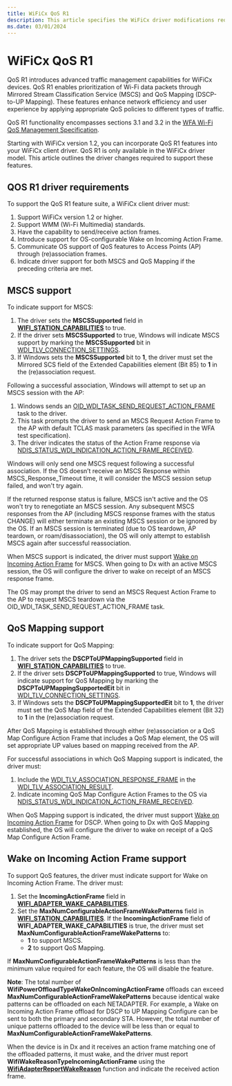 ```yaml
---
title: WiFiCx QoS R1
description: This article specifies the WiFiCx driver modifications required for QoS R1 features, including MSCS and QoS Mapping.
ms.date: 03/01/2024
---
```


# WiFiCx QoS R1

QoS R1 introduces advanced traffic management capabilities for WiFiCx devices. QoS R1 enables prioritization of Wi-Fi data packets through Mirrored Stream Classification Service (MSCS) and QoS Mapping (DSCP-to-UP Mapping). These features enhance network efficiency and user experience by applying appropriate QoS policies to different types of traffic. 

QoS R1 functionality encompasses sections 3.1 and 3.2 in the [WFA Wi-Fi QoS Management Specification](https://www.wi-fi.org/file/wi-fi-qos-management-specification).

Starting with WiFiCx version 1.2, you can incorporate QoS R1 features into your WiFiCx client driver. QoS R1 is only available in the WiFiCx driver model. This article outlines the driver changes required to support these features.

## QOS R1 driver requirements

To support the QoS R1 feature suite, a WiFiCx client driver must:

1.	Support WiFiCx version 1.2 or higher.
1.	Support WMM (Wi-Fi Multimedia) standards.
1.	Have the capability to send/receive action frames.
1.	Introduce support for OS-configurable Wake on Incoming Action Frame.
1.	Communicate OS support of QoS features to Access Points (AP) through (re)association frames.
1.	Indicate driver support for both MSCS and QoS Mapping if the preceding criteria are met.

## MSCS support

To indicate support for MSCS:

1. The driver sets the **MSCSSupported** field in [**WIFI_STATION_CAPABILITIES**](/windows-hardware/drivers/ddi/wificx/ns-wificx-wifi_station_capabilities) to true. 
1. If the driver sets **MSCSSupported** to true,  Windows will indicate MSCS support by marking the **MSCSSupported** bit in [WDI_TLV_CONNECTION_SETTINGS](wdi-tlv-connection-settings.md). 
1. If Windows sets the **MSCSSupported** bit to **1**, the driver must set the Mirrored SCS field of the Extended Capabilities element (Bit 85) to **1** in the (re)association request.

Following a successful association, Windows will attempt to set up an MSCS session with the AP:
 
1. Windows sends an [OID_WDI_TASK_SEND_REQUEST_ACTION_FRAME](oid-wdi-task-send-request-action-frame.md) task to the driver. 
1. This task prompts the driver to send an MSCS Request Action Frame to the AP with default TCLAS mask parameters (as specified in the WFA test specification). 
1. The driver indicates the status of the Action Frame response via [NDIS_STATUS_WDI_INDICATION_ACTION_FRAME_RECEIVED](ndis-status-wdi-indication-action-frame-received.md). 

Windows will only send one MSCS request following a successful association. If the OS doesn’t receive an MSCS Response within MSCS_Response_Timeout time, it will consider the MSCS session setup failed, and won't try again. 

If the returned response status is failure, MSCS isn't active and the OS won't try to renegotiate an MSCS session. Any subsequent MSCS responses from the AP (including MSCS response frames with the status CHANGE) will either terminate an existing MSCS session or be ignored by the OS. If an MSCS session is terminated (due to OS teardown, AP teardown, or roam/disassociation), the OS will only attempt to establish MSCS again after successful reassociation.

When MSCS support is indicated, the driver must support [Wake on Incoming Action Frame](#wake-on-incoming-action-frame-support) for MSCS. When going to Dx with an active MSCS session, the OS will configure the driver to wake on receipt of an MSCS response frame.

The OS may prompt the driver to send an MSCS Request Action Frame to the AP to request MSCS teardown via the OID_WDI_TASK_SEND_REQUEST_ACTION_FRAME task.

## QoS Mapping support

To indicate support for QoS Mapping:

1. The driver sets the **DSCPToUPMappingSupported** field in [**WIFI_STATION_CAPABILITIES**](/windows-hardware/drivers/ddi/wificx/ns-wificx-wifi_station_capabilities) to true. 
1. If the driver sets **DSCPToUPMappingSupported** to true, Windows will indicate support for QoS Mapping by marking the **DSCPToUPMappingSupportedEit** bit in [WDI_TLV_CONNECTION_SETTINGS](wdi-tlv-connection-settings.md). 
1. If Windows sets the **DSCPToUPMappingSupportedEit** bit to **1**, the driver must set the QoS Map field of the Extended Capabilities element (Bit 32) to **1** in the (re)association request.

After QoS Mapping is established through either (re)association or a QoS Map Configure Action Frame that includes a QoS Map element, the OS will set appropriate UP values based on mapping received from the AP. 

For successful associations in which QoS Mapping support is indicated, the driver must:
1. Include the [WDI_TLV_ASSOCIATION_RESPONSE_FRAME](wdi-tlv-association-response-frame.md) in the [WDI_TLV_ASSOCIATION_RESULT](wdi-tlv-association-result.md). 
1. Indicate incoming QoS Map Configure Action Frames to the OS via  [NDIS_STATUS_WDI_INDICATION_ACTION_FRAME_RECEIVED](ndis-status-wdi-indication-action-frame-received.md).

When QoS Mapping support is indicated, the driver must support [Wake on Incoming Action Frame](#wake-on-incoming-action-frame-support) for DSCP. When going to Dx with QoS Mapping established, the OS will configure the driver to wake on receipt of a QoS Map Configure Action Frame.

## Wake on Incoming Action Frame support

To support QoS features, the driver must indicate support for Wake on Incoming Action Frame. The driver must:
1. Set the **IncomingActionFrame** field in [**WIFI_ADAPTER_WAKE_CAPABILITIES**](/windows-hardware/drivers/ddi/wificx/ns-wificx-wifi_adapter_wake_capabilities).
1. Set the **MaxNumConfigurableActionFrameWakePatterns** field in [**WIFI_STATION_CAPABILITIES**](/windows-hardware/drivers/ddi/wificx/ns-wificx-wifi_station_capabilities). If the **IncomingActionFrame** field of **WIFI_ADAPTER_WAKE_CAPABILITIES** is true, the driver must set **MaxNumConfigurableActionFrameWakePatterns** to:
    * **1** to support MSCS.
    * **2** to support QoS Mapping.

If **MaxNumConfigurableActionFrameWakePatterns** is less than the minimum value required for each feature, the OS will disable the feature.

**Note**: The total number of **WifiPowerOffloadTypeWakeOnIncomingActionFrame** offloads can exceed **MaxNumConfigurableActionFrameWakePatterns** because identical wake patterns can be offloaded on each NETADAPTER. For example, a Wake on Incoming Action Frame offload for DSCP to UP Mapping Configure can be sent to both the primary and secondary STA. However, the total number of unique patterns offloaded to the device will be less than or equal to **MaxNumConfigurableActionFrameWakePatterns**. 

When the device is in Dx and it receives an action frame matching one of the offloaded patterns, it must wake, and the driver must report **WifiWakeReasonTypeIncomingActionFrame** using the [**WifiAdapterReportWakeReason**](/windows-hardware/drivers/ddi/wificx/nf-wificx-wifiadapterreportwakereason) function and indicate the received action frame.
